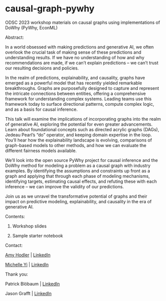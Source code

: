 # causal-graph-pywhy
ODSC 2023 workshop materials on causal graphs using implementations of DoWhy (PyWhy, EconML)

Abstract:

In a world obsessed with making predictions and generative AI, we often overlook the crucial task of making sense of these predictions and understanding results. If we have no understanding of how and why recommendations are made, if we can’t explain predictions – we can’t trust our resulting decisions and policies.

In the realm of predictions, explainability, and causality, graphs have emerged as a powerful model that has recently yielded remarkable breakthroughs. Graphs are purposefully designed to capture and represent the intricate connections between entities, offering a comprehensive framework for understanding complex systems. Leading teams use this framework today to surface directional patterns, compute complex logic, and as a basis for causal inference.

This talk will examine the implications of incorporating graphs into the realm of generative AI, exploring the potential for even greater advancements. Learn about foundational concepts such as directed acrylic graphs (DAGs), Jedeau Pearl’s “do” operator, and keeping domain expertise in the loop. You’ll hear how the explainability landscape is evolving, comparisons of graph-based models to other methods, and how we can evaluate the different fairness models available.

We’ll look into the open source PyWhy project for causal inference and the DoWhy method for modeling a problem as a causal graph with industry examples. By identifying the assumptions and constraints up front as a graph and applying that through each phase of modeling mechanisms, identifying targets, estimating causal effects, and refuting these with each inference – we can improve the validity of our predictions. 

Join us as we unravel the transformative potential of graphs and their impact on predictive modeling, explainability, and causality in the era of generative AI.

Contents:

1. Workshop slides

2. Sample starter notebook

Contact:

[Amy Hodler](mailto:Amy@GraphGeeks.org) | [LinkedIn](https://www.linkedin.com/in/amyhodler/)

[Michelle Yi](mailto:Michelle@generationship.ai) | [LinkedIn](https://www.linkedin.com/in/michelleyulleyi/)

Thank you:

Patrick Blöbaum | [LinkedIn](https://www.linkedin.com/in/patrickbloebaum/)

Jason Grafft | [LinkedIn](https://www.linkedin.com/in/jason-a-grafft-a73b431a1/)
